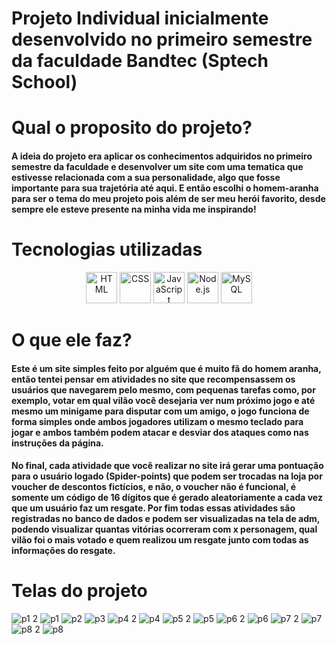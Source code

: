 # Projeto Individual inicialmente desenvolvido no primeiro semestre da faculdade Bandtec (Sptech School)

<h1>Qual o proposito do projeto?</h1>
<h4>A ideia do projeto era aplicar os conhecimentos adquiridos no primeiro semestre da faculdade e desenvolver um site com uma tematica que estivesse relacionada com a sua personalidade, algo que fosse importante para sua trajetória até aqui. E então escolhi o homem-aranha para ser o tema do meu projeto pois além de ser meu herói favorito, desde sempre ele esteve presente na minha vida me inspirando!</h4>
<h>

<h1>Tecnologias utilizadas</h1>
<div align="center">
	<img width="50" src="https://user-images.githubusercontent.com/25181517/192158954-f88b5814-d510-4564-b285-dff7d6400dad.png" alt="HTML" title="HTML"/>
	<img width="50" src="https://user-images.githubusercontent.com/25181517/183898674-75a4a1b1-f960-4ea9-abcb-637170a00a75.png" alt="CSS" title="CSS"/>
	<img width="50" src="https://user-images.githubusercontent.com/25181517/117447155-6a868a00-af3d-11eb-9cfe-245df15c9f3f.png" alt="JavaScript" title="JavaScript"/>
	<img width="50" src="https://user-images.githubusercontent.com/25181517/183568594-85e280a7-0d7e-4d1a-9028-c8c2209e073c.png" alt="Node.js" title="Node.js"/>
	<img width="50" src="https://user-images.githubusercontent.com/25181517/183896128-ec99105a-ec1a-4d85-b08b-1aa1620b2046.png" alt="MySQL" title="MySQL"/>
</div>

<h1>O que ele faz?</h1>
<h4>Este é um site simples feito por alguém que é muito fã do homem aranha, então tentei pensar em atividades no site que recompensassem os usuários que navegarem pelo mesmo, com pequenas tarefas como, por exemplo, votar em qual vilão você desejaria ver num próximo jogo e até mesmo um minigame para disputar com um amigo, o jogo funciona de forma simples onde ambos jogadores utilizam o mesmo teclado para jogar e ambos também podem atacar e desviar dos ataques como nas instruções da página.</h4>
<h4>No final, cada atividade que você realizar no site irá gerar uma pontuação para o usuário logado (Spider-points) que podem ser trocadas na loja por voucher de descontos fictícios, e não, o voucher não é funcional, é somente um código de 16 dígitos que é gerado aleatoriamente a cada vez que um usuário faz um resgate. Por fim todas essas atividades são registradas no banco de dados e podem ser visualizadas na tela de adm, podendo visualizar quantas vitórias ocorreram com x personagem, qual vilão foi o mais votado e quem realizou um resgate junto com todas as informações do resgate.</h4>
<h1>Telas do projeto</h1>



![p1 2](https://github.com/leandroSalesCotrim/Fidelity-Spider/assets/56699403/41c83505-0b68-4e02-bad9-ac09dd0cade7)
![p1](https://github.com/leandroSalesCotrim/Fidelity-Spider/assets/56699403/c923ff68-a339-4a99-bb40-273a6248129f)
![p2](https://github.com/leandroSalesCotrim/Fidelity-Spider/assets/56699403/19d95ecd-1f4c-4b93-92e2-ed4188455dd0)
![p3](https://github.com/leandroSalesCotrim/Fidelity-Spider/assets/56699403/68fde139-e7f7-4cd4-8e43-b3229fa6adc2)
![p4 2](https://github.com/leandroSalesCotrim/Fidelity-Spider/assets/56699403/04f890b2-84da-401f-961e-50281051a029)
![p4](https://github.com/leandroSalesCotrim/Fidelity-Spider/assets/56699403/ce38f28f-f34d-4759-ab88-3e25a2942452)
![p5 2](https://github.com/leandroSalesCotrim/Fidelity-Spider/assets/56699403/baa8b0e2-215d-4266-9bef-138183f688ca)
![p5](https://github.com/leandroSalesCotrim/Fidelity-Spider/assets/56699403/f1b1650e-0c9a-4103-9113-02ba33d7b4dd)
![p6 2](https://github.com/leandroSalesCotrim/Fidelity-Spider/assets/56699403/44992d71-810e-41be-b91e-0f53791a9315)
![p6](https://github.com/leandroSalesCotrim/Fidelity-Spider/assets/56699403/686c2814-1dde-4053-bfa4-6b028cc88b70)
![p7 2](https://github.com/leandroSalesCotrim/Fidelity-Spider/assets/56699403/f90c23bf-8867-4c5a-b500-90c160c0a1d0)
![p7](https://github.com/leandroSalesCotrim/Fidelity-Spider/assets/56699403/f021955d-e845-46d3-afa4-0c25db720222)
![p8 2](https://github.com/leandroSalesCotrim/Fidelity-Spider/assets/56699403/aa9b864b-4d28-4831-8c47-8825b2fe7901)
![p8](https://github.com/leandroSalesCotrim/Fidelity-Spider/assets/56699403/7c31d19f-c362-473d-808d-1a171042bc33)

